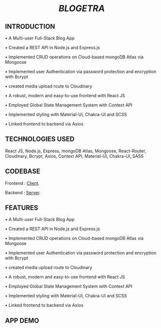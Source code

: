 # <div align="center"> _**BLOGETRA**_ </div>

## INTRODUCTION 
• A Multi-user Full-Stack Blog App

• Created a REST API in Node.js and Express.js

• Implemented CRUD operations on Cloud-based mongoDB Atlas via Mongoose 

• Implemented user Authentication via password protection and encryption with Bcrypt

• created media upload route to Cloudinary

• A robust, modern and easy-to-use frontend with React JS

• Employed Global State Management System with Context API

• Implemented styling with Material-UI, Chakra-UI and SCSS

• Linked frontend to backend via Axios


## TECHNOLOGIES USED 
React JS, Node.js, Express, mongoDB Atlas, Mongoose, React-Router, Cloudinary, Bcrypt, Axios, Context API, Material-UI, Chakra-UI, SASS

## CODEBASE
Frontend : [Client](www.example1.com).

Backend : [Server](www.example1.com).



## FEATURES 
• A Multi-user Full-Stack Blog App

• Created a REST API in Node.js and Express.js

• Implemented CRUD operations on Cloud-based mongoDB Atlas via Mongoose 

• Implemented user Authentication via password protection and encryption with Bcrypt

• created media upload route to Cloudinary

• A robust, modern and easy-to-use frontend with React JS

• Employed Global State Management System with Context API

• Implemented styling with Material-UI, Chakra-UI and SCSS

• Linked frontend to backend via Axios

## APP DEMO 

